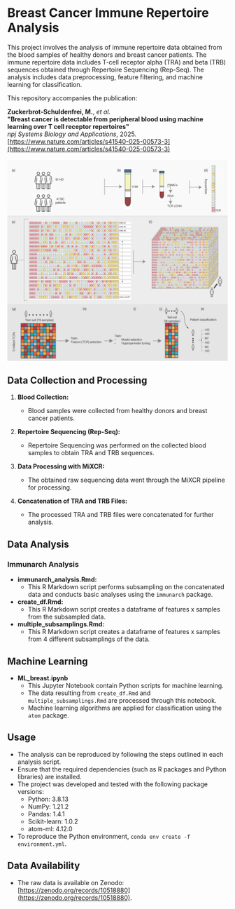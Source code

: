 # Breast Cancer Immune Repertoire Analysis

This project involves the analysis of immune repertoire data obtained from the blood samples of healthy donors and breast cancer patients. 
The immune repertoire data includes T-cell receptor alpha (TRA) and beta (TRB) sequences obtained through Repertoire Sequencing (Rep-Seq). 
The analysis includes data preprocessing, feature filtering, and machine learning for classification.

This repository accompanies the publication:

**Zuckerbrot-Schuldenfrei, M.**, *et al.*  
**"Breast cancer is detectable from peripheral blood using machine learning over T cell receptor repertoires"**  
*npj Systems Biology and Applications*, 2025.  
[https://www.nature.com/articles/s41540-025-00573-3](https://www.nature.com/articles/s41540-025-00573-3)

![design](images/Fig1.jpg)

## Data Collection and Processing

1. **Blood Collection:**
   - Blood samples were collected from healthy donors and breast cancer patients.

2. **Repertoire Sequencing (Rep-Seq):**
   - Repertoire Sequencing was performed on the collected blood samples to obtain TRA and TRB sequences.

3. **Data Processing with MiXCR:**
   - The obtained raw sequencing data went through the MiXCR pipeline for processing.

4. **Concatenation of TRA and TRB Files:**
   - The processed TRA and TRB files were concatenated for further analysis.

## Data Analysis

### Immunarch Analysis

- **immunarch_analysis.Rmd:**
  - This R Markdown script performs subsampling on the concatenated data and conducts basic analyses using the `immunarch` package.
- **create_df.Rmd:**
  - This R Markdown script creates a dataframe of features x samples from the subsampled data.
- **multiple_subsamplings.Rmd:**
  - This R Markdown script creates a dataframe of features x samples from 4 different subsamplings of the data.

## Machine Learning

- **ML_breast.ipynb** 
  - This Jupyter Notebook contain Python scripts for machine learning.
  - The data resulting from `create_df.Rmd` and `multiple_subsamplings.Rmd` are processed through this notebook.
  - Machine learning algorithms are applied for classification using the `atom` package.

## Usage

- The analysis can be reproduced by following the steps outlined in each analysis script.
- Ensure that the required dependencies (such as R packages and Python libraries) are installed.
- The project was developed and tested with the following package versions:
   - Python: 3.8.13
   - NumPy: 1.21.2
   - Pandas: 1.4.1
   - Scikit-learn: 1.0.2
   - atom-ml: 4.12.0
- To reproduce the Python environment, `conda env create -f environment.yml`.

## Data Availability

- The raw data is available on Zenodo: [https://zenodo.org/records/10518880](https://zenodo.org/records/10518880).
